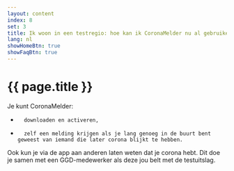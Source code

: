 ```yaml
---
layout: content
index: 8
set: 3
title: Ik woon in een testregio: hoe kan ik CoronaMelder nu al gebruiken?
lang: nl
showHomeBtn: true
showFaqBtn: true
---
```


# {{ page.title }}

Je kunt CoronaMelder:
-    	downloaden en activeren,
-    	zelf een melding krijgen als je lang genoeg in de buurt bent geweest van iemand die later corona blijkt te hebben.
Ook kun je via de app aan anderen laten weten dat je corona hebt. Dit doe je samen met een GGD-medewerker als deze jou belt met de testuitslag.

